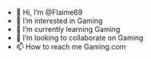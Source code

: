 - 👋 Hi, I’m @Flaime69
- 👀 I’m interested in Gaming
- 🌱 I’m currently learning Gaming
- 💞️ I’m looking to collaborate on Gaming
- 📫 How to reach me Gaming.com

<!---
Flaime69/Flaime69 is a ✨ special ✨ repository because its `README.md` (this file) appears on your GitHub profile.
You can click the Preview link to take a look at your changes.
--->
